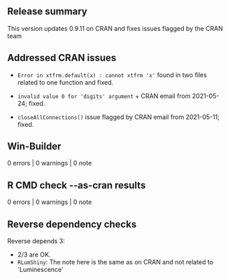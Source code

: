## Release summary

This version updates 0.9.11 on CRAN and fixes issues flagged by the CRAN team

## Addressed CRAN issues

* `Error in xtfrm.default(x) : cannot xtfrm 'x'` found in two 
files related to one function and fixed.

* `invalid value 0 for 'digits' argument` + CRAN email from 2021-05-24; fixed.

* `closeAllConnections()` issue flagged by CRAN email from 2021-05-11; fixed.

## Win-Builder

0 errors | 0 warnings | 0 note

## R CMD check --as-cran results

0 errors | 0 warnings | 0 note

## Reverse dependency checks

Reverse depends 3: 

* 2/3 are OK. 
* `RLumShiny`: The note here is the same as on CRAN and not related to 'Luminescence'
